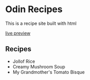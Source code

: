 # Odin Recipes

This is a recipe site built with html

[live preview](https://martins3939.github.io/odin-recipes/)

## Recipes

* Jollof Rice
* Creamy Mushroom Soup
* My Grandmother's Tomato Bisque
